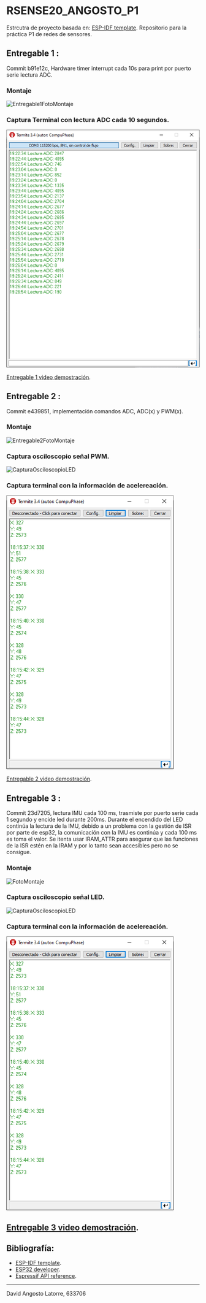 # RSENSE20_ANGOSTO_P1

Estrcutra de proyecto basada en: [ESP-IDF template](https://github.com/espressif/esp-idf-template).
Repositorio para la práctica P1 de redes de sensores.

## Entregable 1 :
Commit b91e12c, Hardware timer interrupt cada 10s para print por puerto serie lectura ADC.
### Montaje
![Entregable1FotoMontaje](./documentation/Entregable1_FotoMontaje.png/)

### Captura Terminal con lectura ADC cada 10 segundos.
![CapturaTerminalCOM](./documentation/Entregable1_TerminalCOM.png/)

[Entregable 1 video demostración](https://vimeo.com/526973582).

## Entregable 2 :
Commit e439851, implementación comandos ADC, ADC(x) y PWM(x).
### Montaje
![Entregable2FotoMontaje](./documentation/Entregable2_FotoMontaje.png/)

### Captura osciloscopio señal PWM.
![CapturaOsciloscopioLED](./documentation/Entregable2_señalPWM.png/)

### Captura terminal con la información de acelereación.
![CapturaTerminalCOM](./documentation/Entregable3_TerminalCOM.png/)

[Entregable 2 video demostración](https://vimeo.com/526984683).

## Entregable 3 :
Commit 23d7205, lectura IMU cada 100 ms, trasmiste por puerto serie cada 1 segundo y encide led durante 200ms.
Durante el encendido del LED continúa la lectura de la IMU, debido a un problema con la gestión de ISR por parte de esp32, la comunicación con la IMU es continúa y cada 100 ms es toma el valor. Se itenta usar IRAM_ATTR para asegurar que las funciones de la ISR estén en la IRAM y por lo tanto sean accesibles pero no se consigue.
### Montaje
![FotoMontaje](./documentation/Entregable3_FotoMontaje.png/)

### Captura osciloscopio señal LED.
![CapturaOsciloscopioLED](./documentation/Entregable3_señalLED.png/)

### Captura terminal con la información de acelereación.
![CapturaTerminalCOM](./documentation/Entregable3_TerminalCOM.png/)

[Entregable 3 video demostración](https://vimeo.com/526954389).
---
## Bibliografía:
* [ESP-IDF template](https://github.com/espressif/esp-idf-template).
* [ESP32 developer](https://esp32developer.com/category/programming-in-c-c).
* [Espressif API reference](https://docs.espressif.com/projects/esp-idf/en/latest/esp32/api-reference/index.html).
---
David Angosto Latorre, 633706
